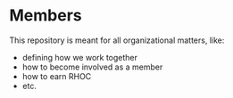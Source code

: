 # Members

This repository is meant for all organizational matters, like:
- defining how we work together
- how to become involved as a member
- how to earn RHOC
- etc.
